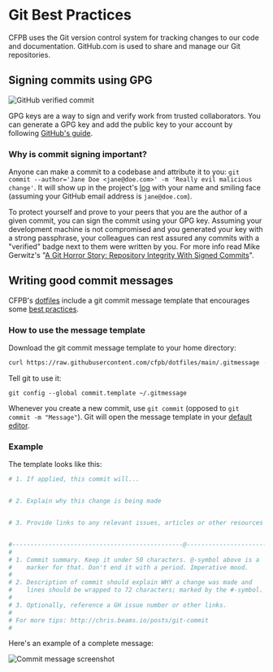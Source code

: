 # Git Best Practices

CFPB uses the Git version control system for tracking changes to our code and documentation.
GitHub.com is used to share and manage our Git repositories.

## Signing commits using GPG

![GitHub verified commit](https://raw.githubusercontent.com/cfpb/development/main/img/github-verified.png)

GPG keys are a way to sign and verify work from trusted collaborators.
You can generate a GPG key and add the public key to your account by following
[GitHub's guide](https://help.github.com/articles/signing-commits-with-gpg/).

### Why is commit signing important?

Anyone can make a commit to a codebase and attribute it to you:
`git commit --author='Jane Doe <jane@doe.com>' -m 'Really evil malicious change'`.
It will show up in the project's [log](https://github.com/cfpb/design-system/commits/main)
with your name and smiling face (assuming your GitHub email address is `jane@doe.com`).

To protect yourself and prove to your peers that you are the author of a given commit,
you can sign the commit using your GPG key.
Assuming your development machine is not compromised and you generated your key with a strong passphrase,
your colleagues can rest assured any commits with a "verified" badge next to them were written by you.
For more info read Mike Gerwitz's "[A Git Horror Story: Repository Integrity With Signed Commits](https://mikegerwitz.com/papers/git-horror-story)".

## Writing good commit messages

CFPB's [dotfiles](https://github.com/cfpb/dotfiles) include a git commit message template that encourages some
[best practices](https://chris.beams.io/posts/git-commit/).

### How to use the message template

Download the git commit message template to your home directory:

```sh
curl https://raw.githubusercontent.com/cfpb/dotfiles/main/.gitmessage -o ~/.gitmessage
```

Tell git to use it:

```
git config --global commit.template ~/.gitmessage
```

Whenever you create a new commit, use `git commit` (opposed to `git commit -m "Message"`).
Git will open the message template in your [default editor](https://help.github.com/articles/associating-text-editors-with-git/).

### Example

The template looks like this:

```sh
# 1. If applied, this commit will...


# 2. Explain why this change is being made


# 3. Provide links to any relevant issues, articles or other resources


#-----------------------------------------------@----------------------#
#
# 1. Commit summary. Keep it under 50 characters. @-symbol above is a
#    marker for that. Don't end it with a period. Imperative mood.
#
# 2. Description of commit should explain WHY a change was made and
#    lines should be wrapped to 72 characters; marked by the #-symbol.
#
# 3. Optionally, reference a GH issue number or other links.
#
# For more tips: http://chris.beams.io/posts/git-commit
#
```

Here's an example of a complete message:

![Commit message screenshot](https://raw.githubusercontent.com/cfpb/development/main/img/commit-message.png)
